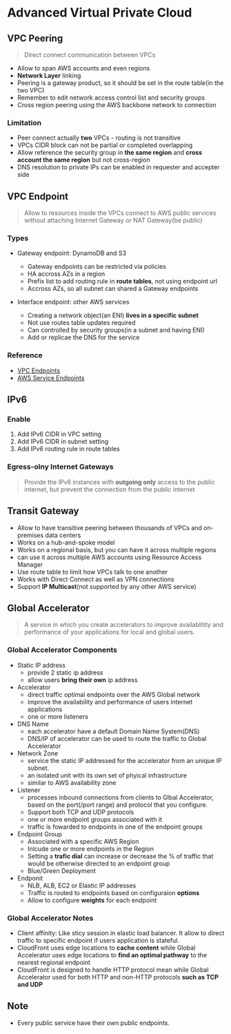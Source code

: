 # Advanced Virtual Private Cloud

## VPC Peering
> Direct connect communication between VPCs

* Allow to span AWS accounts and even regions
* **Network Layer** linking
* Peering is a gateway product, so it should be set in the route table(in the two VPC)
* Remember to edit network access control list and security groups
* Cross region peering using the AWS backbone network to connection

### Limitation
* Peer connect actually **two** VPCs - routing is not transitive
* VPCs CIDR block can not be partial or completed overlapping
* Allow reference the security group in **the same region** and **cross account the same region** but not cross-region
* DNS resolution to private IPs can be enabled in requester and accepter side

## VPC Endpoint
> Allow to resources inside the VPCs connect to AWS public services without attaching Internet Gateway or NAT Gateway(be public)

### Types
* Gateway endpoint: DynamoDB and S3
  * Gateway endpoints can be restricted via policies
  * HA accross AZs in a region
  * Prefix list to add routing rule in **route tables**, not using endpoint url
  * Accross AZs, so all subnet can shared a Gateway endpoints

* Interface endpoint: other AWS services
  * Creating a network object(an ENI) **lives in a specific subnet**
  * Not use routes table updates required
  * Can controlled by security groups(in a subnet and having ENI)
  * Add or replicae the DNS for the service

### Reference
* [VPC Endpoints](https://docs.aws.amazon.com/vpc/latest/userguide/vpc-endpoints.html)
* [AWS Service Endpoints](https://docs.aws.amazon.com/general/latest/gr/rande.html)

## IPv6
### Enable
1. Add IPv6 CIDR in VPC setting
2. Add IPv6 CIDR in subnet setting
3. Add IPv6 routing rule in route tables

### Egress-olny Internet Gateways
> Provide the IPv6 instances with **outgoing only** access to the public internet, but prevent the connection from the public internet

## Transit Gateway
* Allow to have transitive peering between thousands of VPCs and on-premises data centers
* Works on a hub-and-spoke model
* Works on a regional basis, but you can have it across multiple regions
* can use it across multiple AWS accounts using Resource Access Manager
* Use route table to limit how VPCs talk to one another
* Works with Direct Connect as well as VPN connections
* Support **IP Multicast**(not supported by any other AWS service)

## Global Accelerator
> A service in which you create accelerators to improve availablitity and performance of your applications for local and global users.

### Global Accelerator Components
* Static IP address
  * provide 2 static ip address
  * allow users **bring their own** ip address
* Accelerator
  * direct traffic optimal endpoints over the AWS Global network
  * improve the availability and performance of users internet applications
  * one or more listeners
* DNS Name
  * each accelerator have a default Domain Name System(DNS)
  * DNS/IP of accelerator can be used to route the traffic to Global Accelerator
* Network Zone
  * service the static IP addressed for the accelerator from an unique IP subnet.
  * an isolated unit with its own set of phyical infrastructure
  * similar to AWS availability zone
* Listener
  * processes inbound connections from clients to Glbal Accelerator, based on the port(/port range) and protocol that you configure.
  * Support both TCP and UDP protocols
  * one or more endpoint groups associated with it
  * traffic is fowarded to endpoints in one of the endpoint groups
* Endpoint Group
  * Associated with a specific AWS Region
  * Inlcude one or more endpoints in the Region
  * Setting a **trafic dial** can increase or decrease the % of traffic that would be otherwise directed to an endpoint group
  * Blue/Green Deployment
* Endponit
  * NLB, ALB, EC2 or Elastic IP addresses
  * Traffic is routed to endpoints based on configuraion **options**
  * Allow to configure **weights** for each endpoint

### Global Accelerator Notes
* Client affinity: Like sticy session in elastic load balancer. It allow to direct traffic to specific endpoint if users application is stateful.
* CloudFront uses edge locations to **cache content** while Global Accelerator uses edge locations to **find an optimal pathway** to the nearest regional endpoint
* CloudFront is designed to handle HTTP protocol mean while Global Accelerator used for both HTTP and non-HTTP protocols **such as TCP and UDP**

## Note
* Every public service have their own public endpoints.